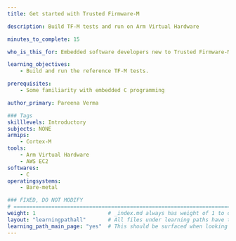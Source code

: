 ```yaml
---
title: Get started with Trusted Firmware-M

description: Build TF-M tests and run on Arm Virtual Hardware

minutes_to_complete: 15

who_is_this_for: Embedded software developers new to Trusted Firmware-M.

learning_objectives: 
    - Build and run the reference TF-M tests.

prerequisites:
    - Some familiarity with embedded C programming

author_primary: Pareena Verma

### Tags
skilllevels: Introductory
subjects: NONE
armips:
    - Cortex-M
tools:
    - Arm Virtual Hardware
    - AWS EC2
softwares:
    - C
operatingsystems:
    - Bare-metal

### FIXED, DO NOT MODIFY
# ================================================================================
weight: 1                       # _index.md always has weight of 1 to order correctly
layout: "learningpathall"       # All files under learning paths have this same wrapper
learning_path_main_page: "yes"  # This should be surfaced when looking for related content. Only set for _index.md of learning path content.
---
```

